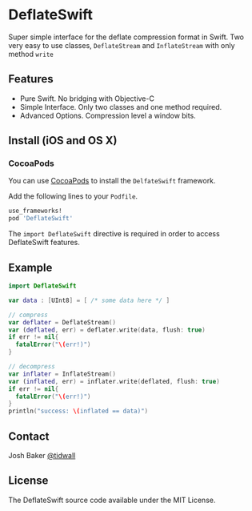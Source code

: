# DeflateSwift
Super simple interface for the deflate compression format in Swift. Two very easy to use classes, `DeflateStream` and `InflateStream` with only method `write`

## Features

- Pure Swift. No bridging with Objective-C
- Simple Interface. Only two classes and one method required.
- Advanced Options. Compression level a window bits.

## Install (iOS and OS X)

### CocoaPods

You can use [CocoaPods](http://cocoapods.org/?q=DeflateSwift) to install the `DelfateSwift` framework.

Add the following lines to your `Podfile`.

```ruby
use_frameworks!
pod 'DeflateSwift'
```

The `import DeflateSwift` directive is required in order to access DeflateSwift features.

## Example

```swift
import DeflateSwift

var data : [UInt8] = [ /* some data here */ ]

// compress
var deflater = DeflateStream()
var (deflated, err) = deflater.write(data, flush: true)
if err != nil{
  fatalError("\(err!)")
}

// decompress
var inflater = InflateStream()
var (inflated, err) = inflater.write(deflated, flush: true)
if err != nil{
  fatalError("\(err!)")
}
println("success: \(inflated == data)")
```

## Contact
Josh Baker [@tidwall](http://twitter.com/tidwall)

## License

The DeflateSwift source code available under the MIT License.
